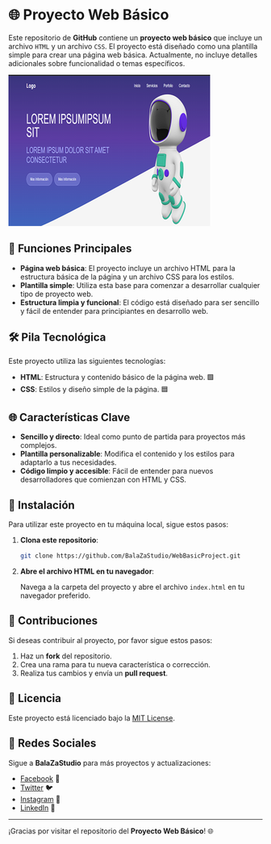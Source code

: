 # 🌐 Proyecto Web Básico

Este repositorio de **GitHub** contiene un **proyecto web básico** que incluye un archivo `HTML` y un archivo `CSS`. El proyecto está diseñado como una plantilla simple para crear una página web básica. Actualmente, no incluye detalles adicionales sobre funcionalidad o temas específicos.

![Vista previa del proyecto web básico](https://github.com/BalaZaStudio/Image-ScreenShot/raw/main/image-4.png)

## 🚀 Funciones Principales

- **Página web básica**: El proyecto incluye un archivo HTML para la estructura básica de la página y un archivo CSS para los estilos.
- **Plantilla simple**: Utiliza esta base para comenzar a desarrollar cualquier tipo de proyecto web.
- **Estructura limpia y funcional**: El código está diseñado para ser sencillo y fácil de entender para principiantes en desarrollo web.

## 🛠 Pila Tecnológica

Este proyecto utiliza las siguientes tecnologías:

- **HTML**: Estructura y contenido básico de la página web. 🟩
- **CSS**: Estilos y diseño simple de la página. 🟦

## 🌐 Características Clave

- **Sencillo y directo**: Ideal como punto de partida para proyectos más complejos.
- **Plantilla personalizable**: Modifica el contenido y los estilos para adaptarlo a tus necesidades.
- **Código limpio y accesible**: Fácil de entender para nuevos desarrolladores que comienzan con HTML y CSS.

## 📲 Instalación

Para utilizar este proyecto en tu máquina local, sigue estos pasos:

1. **Clona este repositorio**:

    ```bash
    git clone https://github.com/BalaZaStudio/WebBasicProject.git
    ```

2. **Abre el archivo HTML en tu navegador**:

    Navega a la carpeta del proyecto y abre el archivo `index.html` en tu navegador preferido.

## 📝 Contribuciones

Si deseas contribuir al proyecto, por favor sigue estos pasos:

1. Haz un **fork** del repositorio.
2. Crea una rama para tu nueva característica o corrección.
3. Realiza tus cambios y envía un **pull request**.

## 📄 Licencia

Este proyecto está licenciado bajo la [MIT License](https://opensource.org/licenses/MIT).

## 📱 Redes Sociales

Sigue a **BalaZaStudio** para más proyectos y actualizaciones:

- [Facebook](https://facebook.com/BalaZaStudio) 📘
- [Twitter](https://twitter.com/BalaZaStudio) 🐦
- [Instagram](https://instagram.com/BalaZaStudio) 📸
- [LinkedIn](https://linkedin.com/in/BalaZaStudio) 💼

---

¡Gracias por visitar el repositorio del **Proyecto Web Básico**! 🌐

